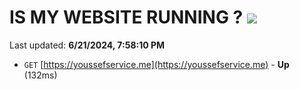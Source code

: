 # IS MY WEBSITE RUNNING ? [![](https://img.shields.io/static/v1?label=Sponsor&message=%E2%9D%A4&logo=GitHub&color=%23fe8e86)](https://github.com/sponsors/Youssef-Lehmam)

Last updated: **6/21/2024, 7:58:10 PM**

- `GET` [https://youssefservice.me](https://youssefservice.me) - **Up** (132ms)
